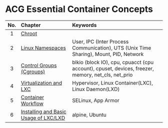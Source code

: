 # ACG Essential Container Concepts

|No.|Chapter|Keywords|
|:-:|:------|:-------|
|1|[Chroot](./notes/2_1_chroot.md)||
|2|[Linux Namespaces](./notes/2_2_linux_namespaces.md)|User, IPC (Inter Process Communication), UTS (Unix Time Sharing), Mount, PID, Network|
|3|[Control Groups (Cgroups)](./notes/2_3_cgroups.md)|blkio (block IO), cpu, cpuacct (cpu account), cpuset, devices, freezer, memory, net_cls, net_prio|
|4|[Virtualization and LXC](./notes/3_1_virtualization_lxc.md)|Hypervisor, Linux Container(LXC), Linux Daemon(LXD)|
|5|[Container Workflow](./notes/3_2_container_workflow.md)|SELinux, App Armor|
|6|[Installing and Basic Usage of LXC/LXD](./notes/3_3_lxc_lxd_hands_on.md)|alpine, Ubuntu|